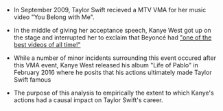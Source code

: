 * In September 2009, Taylor Swift recieved a MTV VMA for her music video "You Belong with Me".

* In the middle of giving her acceptance speech, Kanye West got up on the stage and interrupted her to exclaim that Beyoncé had ["one of the best videos of all time!"](https://www.youtube.com/watch?v=1z8gCZ7zpsQ)

* While a number of minor incidents surrounding this event occured after this VMA event, Kanye West released his album "Life of Pablo" in February 2016 where he posits that his actions ultimately made Taylor Swift famous

* The purpose of this analysis to empirically the extent to which Kanye's actions had a causal impact on Taylor Swift's career.
